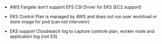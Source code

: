 - AWS Fargate don't support EFS CSI Driver for EKS (EC2 support)

- EKS Control Plan is managed by AWS and does not run user workload or store image for pod (can not intervenir)

- EKS support Cloudwatch log to capture controle plan, worker node and application log (not S3)